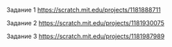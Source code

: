 Задание 1
https://scratch.mit.edu/projects/1181888711

Задание 2
https://scratch.mit.edu/projects/1181930075

Задание 3 
https://scratch.mit.edu/projects/1181987989